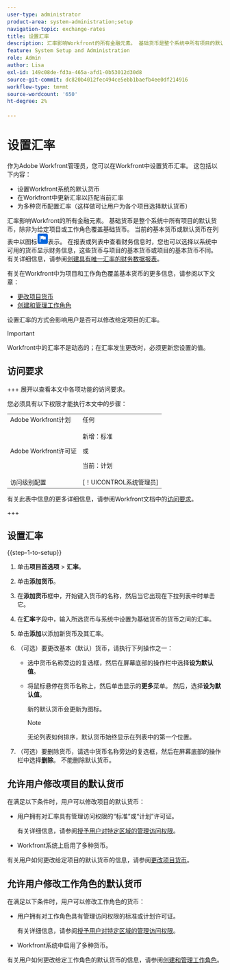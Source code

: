 ```yaml
---
user-type: administrator
product-area: system-administration;setup
navigation-topic: exchange-rates
title: 设置汇率
description: 汇率影响Workfront的所有金融元素。 基础货币是整个系统中所有项目的默认货币。
feature: System Setup and Administration
role: Admin
author: Lisa
exl-id: 149c08de-fd3a-465a-afd1-0b53012d30d8
source-git-commit: dc820b4012fec494ce5ebb1baefb4ee0df214916
workflow-type: tm+mt
source-wordcount: '650'
ht-degree: 2%

---
```


# 设置汇率

<!--
<p data-mc-conditions="QuicksilverOrClassic.Draft mode">*** DON'T DELETE, DRAFT OR HIDE THIS ARTICLE. IT IS LINKED TO THE PRODUCT, THROUGH THE CONTEXT SENSITIVE HELP LINKS. **</p>
-->

作为Adobe Workfront管理员，您可以在Workfront中设置货币汇率。 这包括以下内容：

* 设置Workfront系统的默认货币
* 在Workfront中更新汇率以匹配当前汇率
* 为多种货币配置汇率（这样做可让用户为各个项目选择默认货币）

汇率影响Workfront的所有金融元素。 基础货币是整个系统中所有项目的默认货币，除非为给定项目或工作角色覆盖基础货币。 当前的基本货币或默认货币在列表中以图标![默认货币图标](assets/default-icon.png)表示。 在报表或列表中查看财务信息时，您也可以选择以系统中可用的货币显示财务信息，这些货币与项目的基本货币或项目的基本货币不同。 有关详细信息，请参阅[创建具有唯一汇率的财务数据报表](../../../reports-and-dashboards/reports/creating-and-managing-reports/create-financial-data-reports-unique-exchange-rates.md)。

有关在Workfront中为项目和工作角色覆盖基本货币的更多信息，请参阅以下文章：

* [更改项目货币](../../../manage-work/projects/project-finances/change-project-currency.md)
* [创建和管理工作角色](../../../administration-and-setup/set-up-workfront/organizational-setup/create-manage-job-roles.md)

设置汇率的方式会影响用户是否可以修改给定项目的汇率。

>[!IMPORTANT]
>
>Workfront中的汇率不是动态的；在汇率发生更改时，必须更新您设置的值。

## 访问要求

+++ 展开以查看本文中各项功能的访问要求。

您必须具有以下权限才能执行本文中的步骤：

<table style="table-layout:auto"> 
 <col> 
 <col> 
 <tbody> 
  <tr> 
   <td role="rowheader">Adobe Workfront计划</td> 
   <td>任何</td> 
  </tr> 
  <tr> 
  <tr> 
   <td role="rowheader">Adobe Workfront许可证</td> 
   <td><p>新增：标准</p>
       <p>或</p>
       <p>当前：计划</p></td>
  </tr> 
  </tr> 
  <tr> 
   <td role="rowheader">访问级别配置</td> 
   <td>[！UICONTROL系统管理员]</td>
  </tr> 
 </tbody> 
</table>

有关此表中信息的更多详细信息，请参阅Workfront文档中的[访问要求](/help/quicksilver/administration-and-setup/add-users/access-levels-and-object-permissions/access-level-requirements-in-documentation.md)。

+++

## 设置汇率

{{step-1-to-setup}}

1. 单击&#x200B;**项目首选项** > **汇率**。

1. 单击&#x200B;**添加货币**。
1. 在&#x200B;**添加货币**&#x200B;框中，开始键入货币的名称，然后当它出现在下拉列表中时单击它。
1. 在&#x200B;**汇率**&#x200B;字段中，输入所选货币与系统中设置为基础货币的货币之间的汇率。
1. 单击&#x200B;**添加**&#x200B;以添加新货币及其汇率。
1. （可选）要更改基本（默认）货币，请执行下列操作之一：

   * 选中货币名称旁边的复选框，然后在屏幕底部的操作栏中选择&#x200B;**设为默认值**。
   * 将鼠标悬停在货币名称上，然后单击显示的&#x200B;**更多**&#x200B;菜单。 然后，选择&#x200B;**设为默认值**。

     新的默认货币会更新为图标。

     >[!NOTE]
     >
     >无论列表如何排序，默认货币始终显示在列表中的第一个位置。

1. （可选）要删除货币，请选中货币名称旁边的复选框，然后在屏幕底部的操作栏中选择&#x200B;**删除**。 不能删除默认货币。

## 允许用户修改项目的默认货币

在满足以下条件时，用户可以修改项目的默认货币：

* 用户拥有对汇率具有管理访问权限的“标准”或“计划”许可证。

  有关详细信息，请参阅[授予用户对特定区域的管理访问权限](../../../administration-and-setup/add-users/configure-and-grant-access/grant-users-admin-access-certain-areas.md)。

* Workfront系统上启用了多种货币。

有关用户如何更改给定项目的默认货币的信息，请参阅[更改项目货币](../../../manage-work/projects/project-finances/change-project-currency.md)。

## 允许用户修改工作角色的默认货币

在满足以下条件时，用户可以修改工作角色的货币：

* 用户拥有对工作角色具有管理访问权限的标准或计划许可证。

  有关详细信息，请参阅[授予用户对特定区域的管理访问权限](../../../administration-and-setup/add-users/configure-and-grant-access/grant-users-admin-access-certain-areas.md)。

* Workfront系统中启用了多种货币。

有关用户如何更改给定工作角色的默认货币的信息，请参阅[创建和管理工作角色](../../../administration-and-setup/set-up-workfront/organizational-setup/create-manage-job-roles.md)。


<!--The default currency is the currency that is used as the default for all projects and reports throughout the system. The current default is indicated with an icon ![Default currency icon](assets/default-icon.png).-->
